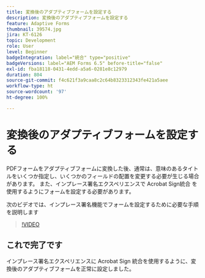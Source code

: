 ```yaml
---
title: 変換後のアダプティブフォームを設定する
description: 変換後のアダプティブフォームを設定する
feature: Adaptive Forms
thumbnail: 39574.jpg
jira: KT-6126
topic: Development
role: User
level: Beginner
badgeIntegration: label="統合" type="positive"
badgeVersions: label="AEM Forms 6.5" before-title="false"
exl-id: fba18118-0431-4edd-a5a6-0281e8c12979
duration: 804
source-git-commit: f4c621f3a9caa8c2c64b8323312343fe421a5aee
workflow-type: ht
source-wordcount: '97'
ht-degree: 100%

---
```


# 変換後のアダプティブフォームを設定する

PDFフォームをアダプティブフォームに変換した後、通常は、意味のあるタイトルをいくつか指定し、いくつかのフィールドの配置を変更する必要が生じる場合があります。 また、インプレース署名エクスペリエンスで Acrobat Sign統合 を使用するようにフォームを設定する必要があります。

次のビデオでは、インプレース署名機能でフォームを設定するために必要な手順を説明します

>[!VIDEO](https://video.tv.adobe.com/v/327705?quality=12&learn=on&captions=jpn)

## これで完了です

インプレース署名エクスペリエンスに Acrobat Sign 統合を使用するように、変換後のアダプティブフォームを正常に設定しました。

